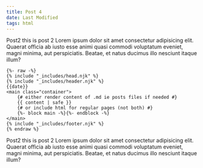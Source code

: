 ```yaml
---
title: Post 4
date: Last Modified
tags: html
---
```


Post2 this is post 2 Lorem ipsum dolor sit amet consectetur adipisicing elit. Quaerat officia ab iusto esse animi quasi
commodi voluptatum eveniet, magni minima, aut perspiciatis. Beatae, et natus ducimus illo nesciunt itaque illum?

```twig
{%- raw -%}
{% include "_includes/head.njk" %}
{% include "_includes/header.njk" %}
{{date}}
<main class="container">
    {# either render content of .md ie posts files if needed #}
    {{ content | safe }}
    {# or include html for regular pages (not both) #}
    {%- block main -%}{%- endblock -%}
</main>
{% include "_includes/footer.njk" %}
{% endraw %}
```
Post2 this is post 2 Lorem ipsum dolor sit amet consectetur adipisicing elit. Quaerat officia ab iusto esse animi quasi
commodi voluptatum eveniet, magni minima, aut perspiciatis. Beatae, et natus ducimus illo nesciunt itaque illum?